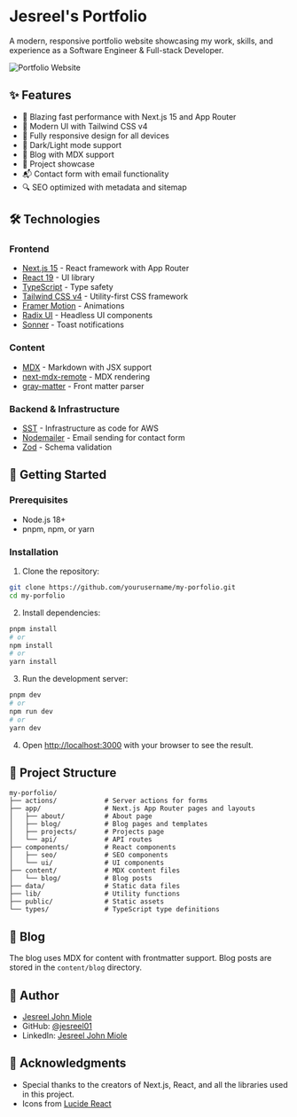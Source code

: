 # Jesreel's Portfolio

A modern, responsive portfolio website showcasing my work, skills, and experience as a Software Engineer & Full-stack Developer.

![Portfolio Website](https://img.shields.io/badge/Portfolio-Live-success)

## ✨ Features

- 🚀 Blazing fast performance with Next.js 15 and App Router
- 🎨 Modern UI with Tailwind CSS v4
- 📱 Fully responsive design for all devices
- 🌙 Dark/Light mode support
- 📝 Blog with MDX support
- 💼 Project showcase
- 📬 Contact form with email functionality
- 🔍 SEO optimized with metadata and sitemap

## 🛠️ Technologies

### Frontend
- [Next.js 15](https://nextjs.org/) - React framework with App Router
- [React 19](https://react.dev/) - UI library
- [TypeScript](https://www.typescriptlang.org/) - Type safety
- [Tailwind CSS v4](https://tailwindcss.com/) - Utility-first CSS framework
- [Framer Motion](https://www.framer.com/motion/) - Animations
- [Radix UI](https://www.radix-ui.com/) - Headless UI components
- [Sonner](https://sonner.emilkowal.ski/) - Toast notifications

### Content
- [MDX](https://mdxjs.com/) - Markdown with JSX support
- [next-mdx-remote](https://github.com/hashicorp/next-mdx-remote) - MDX rendering
- [gray-matter](https://github.com/jonschlinkert/gray-matter) - Front matter parser

### Backend & Infrastructure
- [SST](https://sst.dev/) - Infrastructure as code for AWS
- [Nodemailer](https://nodemailer.com/) - Email sending for contact form
- [Zod](https://zod.dev/) - Schema validation

## 🚀 Getting Started

### Prerequisites
- Node.js 18+ 
- pnpm, npm, or yarn

### Installation

1. Clone the repository:
```bash
git clone https://github.com/yourusername/my-porfolio.git
cd my-porfolio
```

2. Install dependencies:
```bash
pnpm install
# or
npm install
# or
yarn install
```

3. Run the development server:
```bash
pnpm dev
# or
npm run dev
# or
yarn dev
```

4. Open [http://localhost:3000](http://localhost:3000) with your browser to see the result.

## 📁 Project Structure

```
my-porfolio/
├── actions/            # Server actions for forms
├── app/                # Next.js App Router pages and layouts
│   ├── about/          # About page
│   ├── blog/           # Blog pages and templates
│   ├── projects/       # Projects page
│   └── api/            # API routes
├── components/         # React components
│   ├── seo/            # SEO components
│   └── ui/             # UI components
├── content/            # MDX content files
│   └── blog/           # Blog posts
├── data/               # Static data files
├── lib/                # Utility functions
├── public/             # Static assets
└── types/              # TypeScript type definitions
```

## 📝 Blog

The blog uses MDX for content with frontmatter support. Blog posts are stored in the `content/blog` directory.

## 👤 Author

- [Jesreel John Miole](https://jesreel.me)
- GitHub: [@jesreel01](https://github.com/jesreel01)
- LinkedIn: [Jesreel John Miole](https://linkedin.com/in/yourlinkedin)

## 🙏 Acknowledgments

- Special thanks to the creators of Next.js, React, and all the libraries used in this project.
- Icons from [Lucide React](https://lucide.dev/)

